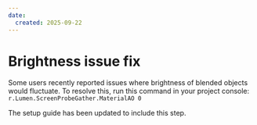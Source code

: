 ```yaml
---
date:
  created: 2025-09-22
---
```


# Brightness issue fix

Some users recently reported issues where brightness of blended objects would fluctuate.
To resolve this, run this command in your project console:
`r.Lumen.ScreenProbeGather.MaterialAO 0`

The setup guide has been updated to include this step.